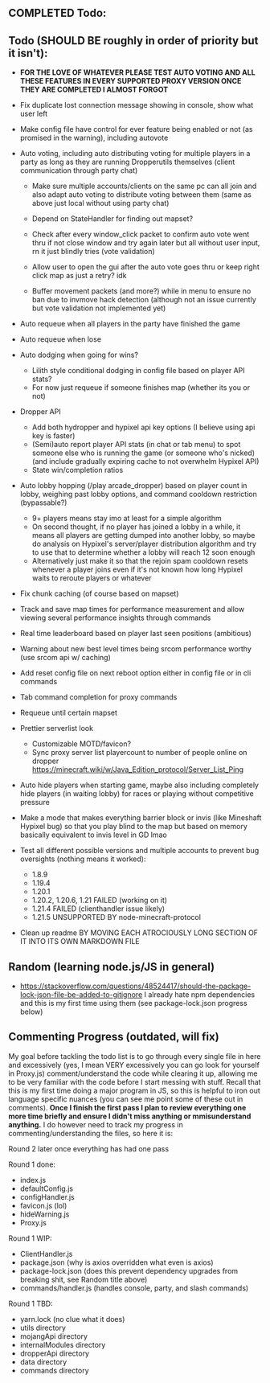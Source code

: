 ## COMPLETED Todo:


## Todo (SHOULD BE roughly in order of priority but it isn't):
- <strong>FOR THE LOVE OF WHATEVER PLEASE TEST AUTO VOTING AND ALL THESE FEATURES IN EVERY SUPPORTED PROXY VERSION ONCE THEY ARE COMPLETED I ALMOST FORGOT</strong>


- Fix duplicate lost connection message showing in console, show what user left


- Make config file have control for ever feature being enabled or not (as promised in the warning), including autovote


- Auto voting, including auto distributing voting for multiple players in a party as long as they are running Dropperutils themselves (client communication through party chat)
  - Make sure multiple accounts/clients on the same pc can all join and also adapt auto voting to distribute voting between them (same as above just local without using party chat)

  - Depend on StateHandler for finding out mapset?
  - Check after every window_click packet to confirm auto vote went thru if not close window and try again later but all without user input, rn it just blindly tries (vote validation)
  - Allow user to open the gui after the auto vote goes thru or keep right click map as just a retry? idk
  - Buffer movement packets (and more?) while in menu to ensure no ban due to invmove hack detection (although not an issue currently but vote validation not implemented yet)


- Auto requeue when all players in the party have finished the game
- Auto requeue when lose
- Auto dodging when going for wins?
  - Lilith style conditional dodging in config file based on player API stats?
  - For now just requeue if someone finishes map (whether its you or not)

- Dropper API
  - Add both hydropper and hypixel api key options (I believe using api key is faster)
  - (Semi)auto report player API stats (in chat or tab menu) to spot someone else who is running the game (or someone who's nicked) (and include gradually expiring cache to not overwhelm Hypixel API)
  - State win/completion ratios



- Auto lobby hopping (/play arcade_dropper) based on player count in lobby, weighing past lobby options, and command cooldown restriction (bypassable?)
  - 9+ players means stay imo at least for a simple algorithm
  - On second thought, if no player has joined a lobby in a while, it means all players are getting dumped into another lobby, so maybe do analysis on Hypixel's server/player distribution algorithm and try to use that to determine whether a lobby will reach 12 soon enough
  - Alternatively just make it so that the rejoin spam cooldown resets whenever a player joins even if it's not known how long Hypixel waits to reroute players or whatever


- Fix chunk caching (of course based on mapset)


- Track and save map times for performance measurement and allow viewing several performance insights through commands


- Real time leaderboard based on player last seen positions (ambitious)


- Warning about new best level times being srcom performance worthy (use srcom api w/ caching)


- Add reset config file on next reboot option either in config file or in cli commands





- Tab command completion for proxy commands


- Requeue until certain mapset


- Prettier serverlist look
  - Customizable MOTD/favicon?
  - Sync proxy server list playercount to number of people online on dropper https://minecraft.wiki/w/Java_Edition_protocol/Server_List_Ping


- Auto hide players when starting game, maybe also including completely hide players (in waiting lobby) for races or playing without competitive pressure 


- Make a mode that makes everything barrier block or invis (like Mineshaft Hypixel bug) so that you play blind to the map but based on memory basically equivalent to invis level in GD lmao

  
- Test all different possible versions and multiple accounts to prevent bug oversights (nothing means it worked):
  - 1.8.9
  - 1.19.4
  - 1.20.1
  - 1.20.2, 1.20.6, 1.21 FAILED (working on it)
  - 1.21.4 FAILED (clienthandler issue likely)
  - 1.21.5 UNSUPPORTED BY node-minecraft-protocol


- Clean up readme BY MOVING EACH ATROCIOUSLY LONG SECTION OF IT INTO ITS OWN MARKDOWN FILE 













## Random (learning node.js/JS in general)
- https://stackoverflow.com/questions/48524417/should-the-package-lock-json-file-be-added-to-gitignore I already hate npm dependencies and this is my first time using them (see package-lock.json progress below)


## Commenting Progress (outdated, will fix)
My goal before tackling the todo list is to go through every single file in here and excessively (yes, I mean VERY excessively you can go look for yourself in Proxy.js) comment/understand the code while clearing it up, allowing me to be very familiar with the code before I start messing with stuff. Recall that this is my first time doing a major program in JS, so this is helpful to iron out language specific nuances (you can see me point some of these out in comments). <strong>Once I finish the first pass I plan to review everything one more time briefly and ensure I didn't miss anything or mmisunderstand anything.</strong> I do however need to track my progress in commenting/understanding the files, so here it is:

Round 2 later once everything has had one pass

Round 1 done:
- index.js
- defaultConfig.js
- configHandler.js
- favicon.js (lol)
- hideWarning.js
- Proxy.js

Round 1 WIP:
- ClientHandler.js
- package.json (why is axios overridden what even is axios)
- package-lock.json (does this prevent dependency upgrades from breaking shit, see Random title above)
- commands/handler.js (handles console, party, and slash commands)

Round 1 TBD:
- yarn.lock (no clue what it does)
- utils directory
- mojangApi directory
- internalModules directory
- dropperApi directory
- data directory
- commands directory